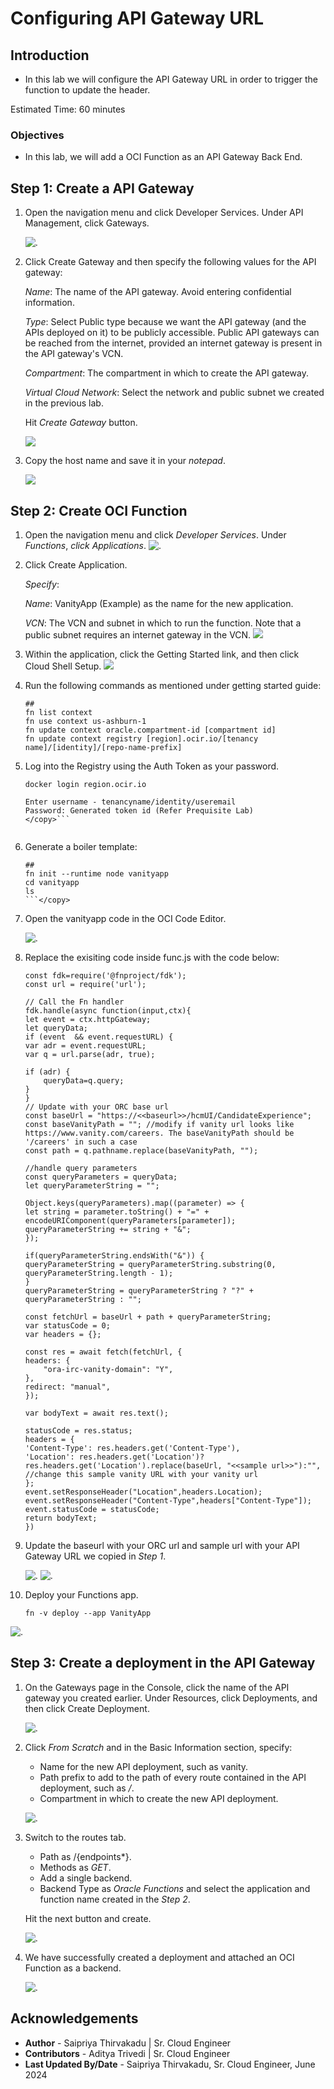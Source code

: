 # Configuring API Gateway URL

## Introduction

- In this lab we will configure the API Gateway URL in order to trigger the function to update the header. 

Estimated Time: 60 minutes

### Objectives

- In this lab, we will add a OCI Function as an API Gateway Back End.

## **Step 1: Create a API Gateway** 

1. Open the navigation menu and click Developer Services. Under API Management, click Gateways.

    ![](images/apigw-navigation.png ".")

2. Click Create Gateway and then specify the following values for the API gateway:

    *Name*: The name of the API gateway. Avoid entering confidential information.

    *Type*: Select Public type because we want the API gateway (and the APIs deployed on it) to be publicly accessible. Public API gateways can be reached from the internet, provided an internet gateway is present in the API gateway's VCN.

    *Compartment*: The compartment in which to create the API gateway.

    *Virtual Cloud Network*: Select the network and public subnet we created in the previous lab.

    Hit *Create Gateway* button.

    ![](images/apigw-create.png " ")

3. Copy the host name and save it in your *notepad*.

    ![](images/apigw-copy-hostname.png " ")

## **Step 2: Create OCI Function** 

1. Open the navigation menu and click *Developer Services*. Under *Functions*, *click Applications*.
    ![](images/fn-navigate.png ".")

2. Click Create Application.

    *Specify*: 

    *Name*: VanityApp (Example) as the name for the new application. 

    *VCN*: The VCN and subnet in which to run the function. Note that a public subnet requires an internet gateway in the VCN.
    ![](images/fn-create-app.png " ")

3. Within the application, click the Getting Started link, and then click Cloud Shell Setup.
    ![](images/fn-launch-cloudshell.png " ")

4. Run the following commands as mentioned under getting started guide:

    ```<copy>
    ##
    fn list context
    fn use context us-ashburn-1
    fn update context oracle.compartment-id [compartment id]
    fn update context registry [region].ocir.io/[tenancy name]/[identity]/[repo-name-prefix]
    
    ```

5. Log into the Registry using the Auth Token as your password.

    ```<copy>
    docker login region.ocir.io

    Enter username - tenancyname/identity/useremail
    Password: Generated token id (Refer Prequisite Lab)
    </copy>```


6. Generate a boiler template:

    ```<copy>
    ##
    fn init --runtime node vanityapp
    cd vanityapp
    ls
    ```</copy>

7. Open the vanityapp code in the OCI Code Editor.


    ![](images/fn-open-codeeditor.png ".")

8. Replace the exisiting code inside func.js with the code below: 

    ```<copy>
    const fdk=require('@fnproject/fdk');
    const url = require('url');

    // Call the Fn handler
    fdk.handle(async function(input,ctx){
    let event = ctx.httpGateway;
    let queryData;
    if (event  && event.requestURL) {
    var adr = event.requestURL;
    var q = url.parse(adr, true);
    
    if (adr) {
        queryData=q.query;
    }
    }
    // Update with your ORC base url
    const baseUrl = "https://<<baseurl>>/hcmUI/CandidateExperience";
    const baseVanityPath = ""; //modify if vanity url looks like https://www.vanity.com/careers. The baseVanityPath should be '/careers' in such a case
    const path = q.pathname.replace(baseVanityPath, "");

    //handle query parameters
    const queryParameters = queryData;
    let queryParameterString = "";

    Object.keys(queryParameters).map((parameter) => {
    let string = parameter.toString() + "=" + encodeURIComponent(queryParameters[parameter]);
    queryParameterString += string + "&";
    });

    if(queryParameterString.endsWith("&")) {
    queryParameterString = queryParameterString.substring(0, queryParameterString.length - 1);
    }
    queryParameterString = queryParameterString ? "?" + queryParameterString : "";

    const fetchUrl = baseUrl + path + queryParameterString;
    var statusCode = 0;
    var headers = {};

    const res = await fetch(fetchUrl, {
    headers: {
        "ora-irc-vanity-domain": "Y",
    },
    redirect: "manual",
    });

    var bodyText = await res.text();

    statusCode = res.status;
    headers = {
    'Content-Type': res.headers.get('Content-Type'),
    'Location': res.headers.get('Location')?res.headers.get('Location').replace(baseUrl, "<<sample url>>"):"", //change this sample vanity URL with your vanity url
    };
    event.setResponseHeader("Location",headers.Location);
    event.setResponseHeader("Content-Type",headers["Content-Type"]);
    event.statusCode = statusCode;
    return bodyText;
    })
    ```

9. Update the baseurl with your ORC url and sample url with your API Gateway URL we copied in *Step 1*. 

    ![](images/fn-baseurl.png ".")
    ![](images/fn-api.png ".")

10. Deploy your Functions app. 

    ```<copy>
    fn -v deploy --app VanityApp
    ```

   ![](images/fn-deploy.png ".")

## **Step 3: Create a deployment in the API Gateway** 

1. On the Gateways page in the Console, click the name of the API gateway you created earlier.
Under Resources, click Deployments, and then click Create Deployment.

   ![](images/apigw-create-deployment.png ".")

2. Click *From Scratch* and in the Basic Information section, specify:

    - Name for the new API deployment, such as vanity.
    - Path prefix to add to the path of every route contained in the API deployment, such as */*.
    - Compartment in which to create the new API deployment.

    ![](images/fn-deploy-basicinfo.png ".")

3. Switch to the routes tab.

    - Path as /{endpoints*}.
    - Methods as *GET*.
    - Add a single backend.
    - Backend Type as *Oracle Functions* and select the application and function name created in the *Step 2*.

    Hit the next button and create. 

    ![](images/apigw-routes.png ".")

4. We have successfully created a deployment and attached an OCI Function as a backend.

    ![](images/apigw-vanity-app.png ".")

## **Acknowledgements**

 - **Author** -  Saipriya Thirvakadu | Sr. Cloud Engineer 
 - **Contributors** - Aditya Trivedi | Sr. Cloud Engineer
 - **Last Updated By/Date** - Saipriya Thirvakadu, Sr. Cloud Engineer, June 2024
